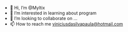 - 👋 Hi, I’m @Myltix
- 👀 I’m interested in learning about program
- 💞️ I’m looking to collaborate on ...
- 📫 How to reach me viniciusdasilvapaula@hotmail.com

<!---
Myltix/Myltix is a ✨ special ✨ repository because its `README.md` (this file) appears on your GitHub profile.
You can click the Preview link to take a look at your changes.
--->
